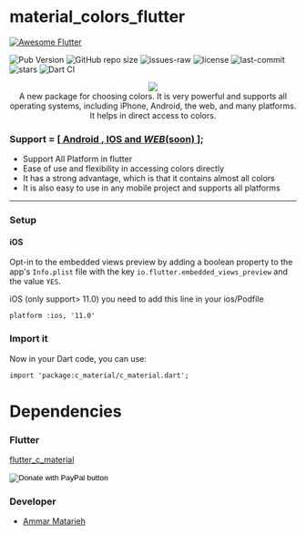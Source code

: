 # material_colors_flutter

<a href="https://github.com/Solido/awesome-flutter">
   <img alt="Awesome Flutter" src="https://img.shields.io/badge/Awesome-Flutter-blue.svg?longCache=true&style=flat-square" />
</a>

![Pub Version](https://img.shields.io/pub/v/c_material?color=1&label=c_material)
![GitHub repo size](https://img.shields.io/github/repo-size/Ammar2000-Matarieh/c_material)
![issues-raw](https://img.shields.io/github/issues-raw/Ammar2000-Matarieh/c_material)
![license](https://img.shields.io/github/license/Ammar2000-Matarieh/c_material)
![last-commit](https://img.shields.io/github/last-commit/Ammar2000-Matarieh/c_material)
![stars](https://img.shields.io/github/stars/Ammar2000-Matarieh/c_material?style=social)
![Dart CI](https://github.com/Ammar2000-Matarieh/c_material/workflows/Dart%20CI/badge.svg)

<p align="center">
    <a href="https://pub.dev/packages/c_material">
   <img src="https://images.pexels.com/photos/1279813/pexels-photo-1279813.jpeg?auto=compress&cs=tinysrgb&w=1260&h=750&dpr=2">
    </a>
    <br>A new package for choosing colors. It is very powerful and supports all operating systems, including iPhone, Android, the web, and many platforms. It helps in direct access to colors.

### Support = [**[ Android , IOS and _WEB_(soon) ](#video)**];

- Support All Platform in flutter
- Ease of use and flexibility in accessing colors directly
- It has a strong advantage, which is that it contains almost all colors
- It is also easy to use in any mobile project and supports all platforms

---

### Setup

#### iOS

Opt-in to the embedded views preview by adding a boolean property to the app's `Info.plist` file
with the key `io.flutter.embedded_views_preview` and the value `YES`.

iOS (only support> 11.0) you need to add this line in your ios/Podfile

`platform :ios, '11.0'`

### Import it

Now in your Dart code, you can use:

```
import 'package:c_material/c_material.dart';

```

# Dependencies

### Flutter

[flutter_c_material](https://pub.dev/packages/c_material)


<form action="https://www.paypal.com/cgi-bin/webscr" method="post" target="_top">
  <input type="hidden" name="cmd" value="_s-xclick" />
  <input type="hidden" name="hosted_button_id" value="YDEYAAGBXDDK6" />
  <input type="image" src="https://www.paypalobjects.com/en_US/i/btn/btn_donateCC_LG.gif" border="0" name="submit" title="PayPal - The safer, easier way to pay online!" alt="Donate with PayPal button" />
  <img alt="" border="0" src="https://www.paypal.com/en_MN/i/scr/pixel.gif" width="1" height="1" />
</form>

### Developer

- [Ammar Matarieh](https://github.com/Ammar2000-Matarieh)
